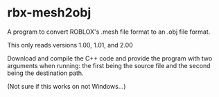 # rbx-mesh2obj
A program to convert ROBLOX's .mesh file format to an .obj file format.

This only reads versions 1.00, 1.01, and 2.00

Download and compile the C++ code and provide the program with two arguments when running: the first being the source file and the second being the destination path.

(Not sure if this works on not Windows...)
